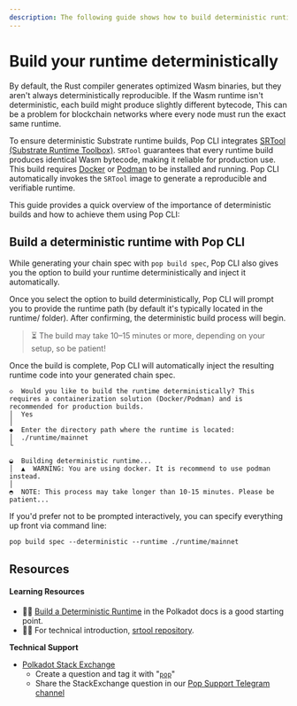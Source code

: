 ```yaml
---
description: The following guide shows how to build deterministic runtimes.
---
```


# Build your runtime deterministically

By default, the Rust compiler generates optimized Wasm binaries, but they aren't always deterministically reproducible. If the Wasm runtime isn't deterministic, each build might produce slightly different bytecode, This can be a problem for blockchain networks where every node must run the exact same runtime.

To ensure deterministic Substrate runtime builds, Pop CLI integrates [SRTool (Substrate Runtime Toolbox)](https://github.com/paritytech/srtool). `SRTool` guarantees that every runtime build produces identical Wasm bytecode, making it reliable for production use.
This build requires [Docker](https://www.docker.com/) or [Podman](https://podman.io/) to be installed and running. Pop CLI automatically invokes the `SRTool` image to generate a reproducible and verifiable runtime.

This guide provides a quick overview of the importance of deterministic builds and how to achieve them using Pop CLI:

## Build a deterministic runtime with Pop CLI

While generating your chain spec with `pop build spec`, Pop CLI also gives you the option to build your runtime deterministically and inject it automatically.

Once you select the option to build deterministically, Pop CLI will prompt you to provide the runtime path (by default it's typically located in the runtime/ folder). After confirming, the deterministic build process will begin.

> ⏳ The build may take 10–15 minutes or more, depending on your setup, so be patient!

Once the build is complete, Pop CLI will automatically inject the resulting runtime code into your generated chain spec.

```
◇  Would you like to build the runtime deterministically? This requires a containerization solution (Docker/Podman) and is recommended for production builds.
│  Yes 
│
◆  Enter the directory path where the runtime is located:
│  ./runtime/mainnet 
└ 

◒  Building deterministic runtime...                    
│  ▲  WARNING: You are using docker. It is recommend to use podman instead.
│  
◓  NOTE: This process may take longer than 10-15 minutes. Please be patient...  
```

If you'd prefer not to be prompted interactively, you can specify everything up front via command line:
```
pop build spec --deterministic --runtime ./runtime/mainnet
```

 
## Resources

#### Learning Resources

* 🧑‍🏫 [Build a Deterministic Runtime](https://docs.polkadot.com/develop/parachains/deployment/build-deterministic-runtime/) in the Polkadot docs is a good starting point.
* 🧑‍🔧 For technical introduction, [srtool repository](https://github.com/paritytech/srtool).

**Technical Support**

* [Polkadot Stack Exchange](https://polkadot.stackexchange.com/)
    * Create a question and tag it with "[`pop`](https://substrate.stackexchange.com/tags/pop/info)"
    * Share the StackExchange question in our [Pop Support Telegram channel](https://t.me/pop\_support)
